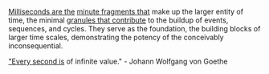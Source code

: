 
[Milliseconds are the](1/2/1/3/1/1/2/1/1/.Milliseconds) [minute fragments that](1/2/2/3/2/1/.Millisecond) make up the larger entity of time, the minimal [granules that contribute](1/3/2/3/3/_Formation-Dissipation) to the buildup of events, sequences, and cycles. They serve as the foundation, the building blocks of larger time scales, demonstrating the potency of the conceivably inconsequential.

["Every second is](1/2/2/3/1/.Today) of infinite value." - Johann Wolfgang von Goethe

